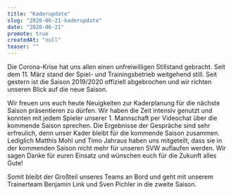 ```yaml
---
title: "Kaderupdate"
slug: "2020-06-21-kaderupdate"
date: "2020-06-21"
promote: true
createdAt: "null"
teaser: ""
---
```

<p class="MsoPlainText">Die Corona-Krise hat uns allen einen unfreiwilligen Stillstand gebracht. Seit dem 11. März stand der Spiel- und Trainingsbetrieb weitgehend still. Seit gestern ist die Saison 2019/2020 offiziell abgebrochen und wir richten unseren Blick auf die neue Saison.


<p class="MsoPlainText">Wir freuen uns euch heute Neuigkeiten zur Kaderplanung für die nächste Saison präsentieren zu dürfen. Wir haben die Zeit intensiv genutzt und konnten mit jedem Spieler unserer 1. Mannschaft per Videochat über die kommende Saison sprechen. Die Ergebnisse der Gespräche sind sehr erfreulich, denn unser Kader bleibt für die kommende Saison zusammen. Lediglich Matthis Mohl und Timo Jahraus haben uns mitgeteilt, dass sie in der kommenden Saison nicht mehr für unseren SVW auflaufen werden. Wir sagen Danke für euren Einsatz und wünschen euch für die Zukunft alles Gute!


<p class="MsoPlainText">Somit bleibt der Großteil unseres Teams an Bord und geht mit unserem Trainerteam Benjamin Link und Sven Pichler in die zweite Saison.
